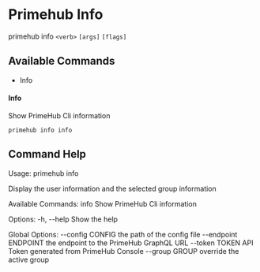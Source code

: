 
# Primehub Info

primehub info `<verb>` `[args]` `[flags]`


## Available Commands

* Info



#### Info

Show PrimeHub Cli information


```
primehub info info
```
 


 


 

## Command Help

Usage: 
  primehub info <command>

Display the user information and the selected group information

Available Commands:
  info                 Show PrimeHub Cli information

Options:
  -h, --help           Show the help

Global Options:
  --config CONFIG      the path of the config file
  --endpoint ENDPOINT  the endpoint to the PrimeHub GraphQL URL
  --token TOKEN        API Token generated from PrimeHub Console
  --group GROUP        override the active group

